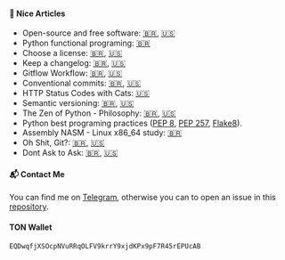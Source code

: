 #### 📌 Nice Articles
* Open-source and free software: [🇧🇷](https://opensource.guide/pt), [🇺🇸](https://opensource.guide/)
* Python functional programing: [🇧🇷](https://dunossauro.github.io/python-funcional/)
* Choose a license: [🇧🇷](https://escolhaumalicenca.com.br/), [🇺🇸](https://choosealicense.com/)
* Keep a changelog: [🇧🇷](http://keepachangelog.com/pt-BR/), [🇺🇸](https://keepachangelog.com/en/)
* Gitflow Workflow: [🇧🇷](https://www.atlassian.com/br/git/tutorials/comparing-workflows/gitflow-workflow), [🇺🇸](https://www.atlassian.com/git/tutorials/comparing-workflows/gitflow-workflow)
* Conventional commits: [🇧🇷](https://www.conventionalcommits.org/pt-br), [🇺🇸](https://www.conventionalcommits.org/en/)
* HTTP Status Codes with Cats: [🇺🇸](https://http.cat/)
* Semantic versioning: [🇧🇷](https://semver.org/lang/pt-BR/), [🇺🇸](https://semver.org/)
* The Zen of Python - Philosophy: [🇧🇷](https://pythonacademy.com.br/zen-of-python), [🇺🇸](https://www.python.org/dev/peps/pep-0020)
* Python best programing practices ([PEP 8](https://peps.python.org/pep-0008/), [PEP 257](https://peps.python.org/pep-0257/), [Flake8](https://www.flake8rules.com/)).
* Assembly NASM - Linux x86_64 study: [🇧🇷](https://codeberg.org/blau_araujo/assembly-nasm-x86_64)
* Oh Shit, Git?: [🇧🇷](https://ohshitgit.com/pt_br/swears/), [🇺🇸](https://ohshitgit.com/)
* Dont Ask to Ask: [🇧🇷](https://dontasktoask.com/pt-br/), [🇺🇸](https://dontasktoask.com/)

#### 📬 Contact Me
You can find me on [Telegram](t.me/d3cryptofc), otherwise you can to open an issue in this [repository](../..).

#### TON Wallet
```
EQDwqfjXSOcpNVuRRqOLFV9krrY9xjdKPx9pF7R45rEPUcAB
```
